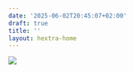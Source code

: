 ```yaml
---
date: '2025-06-02T20:45:07+02:00'
draft: true
title: ''
layout: hextra-home
---
```

![](/images/drawings/20250513_2.png)
